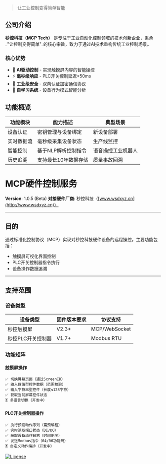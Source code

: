 
> 让工业控制变得简单智能

## 公司介绍

**秒控科技（MCP Tech）** 是专注于工业自动化控制领域的技术创新企业，秉承_"让控制变得简单"_的核心宗旨，致力于通过AI技术重构传统工业控制场景。

### 核心优势
- 🚀 **AI驱动控制** - 实现触摸屏内容的智能操控
- ⚡ **毫秒级响应** - PLC开关控制延迟<50ms
- 🔐 **工业级安全** - 双向认证加密通信协议
- 🧠 **自学习系统** - 设备行为模式智能分析

## 功能概览

| 功能模块         | 能力描述                          | 典型场景                 |
|------------------|-----------------------------------|--------------------------|
| 设备认证         | 密钥管理与设备绑定                | 新设备部署               |
| 实时数据流       | 毫秒级采集设备状态                | 生产线监控               |
| 智能控制         | 基于NLP解析控制指令               | 语音操控工业机器人        |
| 历史追溯         | 支持最长10年数据存储             | 质量事故回溯             |


# MCP硬件控制服务
**Version**: 1.0.5 (Beta)
**对接硬件厂商**: 秒控科技（[www.wsdxyz.cn](http://www.wsdxyz.cn)）

---

## 目的
通过标准化控制协议（MCP）实现对秒控科技硬件设备的远程操控，主要功能包括：
- 触摸屏可视化界面控制
- PLC开关控制器指令执行
- 设备操作数据追溯

---

## 支持范围
### 设备类型
| 设备类型           | 固件版本要求  | 协议支持       |
|--------------------|---------------|----------------|
| 秒控触摸屏         | V2.3+         | MCP/WebSocket  |
| 秒控PLC开关控制器  | V1.7+         | Modbus RTU     |

### 功能矩阵
#### 触摸屏操作
```plaintext
✅ 切换屏幕页面（通过ScreenID）
✅ 输入数值型控件数据（范围校验）
✅ 输入字符串型控件（长度≤128字符）
✅ 获取当前屏幕控件状态
⏳ 多语言切换（开发中）
```

#### PLC开关控制器操作
```plaintext
✅ 执行预设动作序列（需预编程）
✅ 实时读取端口状态（DI/DO）
✅ 获取设备动作日志（时间倒序）
✅ 发送Modbus指令（04/06功能码）
⏳ 自定义动作编排（开发中）
```

[![License](https://img.shields.io/badge/license-MIT-blue.svg)](https://opensource.org/licenses/MIT)


